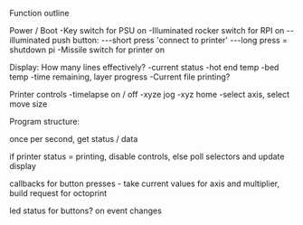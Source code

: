 Function outline

Power / Boot
-Key switch for PSU on
-Illuminated rocker switch for RPI on
--illuminated push button:
---short press 'connect to printer'
---long press = shutdown pi
-Missile switch for printer on

Display: How many lines effectively?
-current status
-hot end temp
-bed temp
-time remaining, layer progress
-Current file printing?

Printer controls
-timelapse on / off
-xyze jog
-xyz home
-select axis, select move size



Program structure:

once per second, get status / data

if printer status = printing, disable controls, else poll selectors and update display

callbacks for button presses - take current values for axis and multiplier, build request for octoprint

led status for buttons? on event changes

